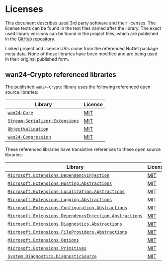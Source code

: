 # Licenses

This document describes used 3rd party software and their licenses. The 
license texts can be found in the text files named after the library. The 
exact used library versions can be found in the project files, which are 
published in the 
[GitHub repository](https://github.com/nd1012/wan24-Crypto).

Linked project and license URIs come from the referenced NuGet package meta 
data. None of these libraries have been modified and are being used in their 
original published form.

## wan24-Crypto referenced libraries

The published `wan24-Crypto` library uses the following referenced open source 
libraries:

| Library | License |
| ------- | ------- |
| [`wan24-Core`](https://github.com/WAN-Solutions/wan24-Core) | [MIT](https://github.com/WAN-Solutions/wan24-Core/blob/main/LICENSE) |
| [`Stream-Serializer-Extensions`](https://github.com/nd1012/Stream-Serializer-Extensions) | [MIT](https://github.com/nd1012/Stream-Serializer-Extensions/blob/main/LICENSE) |
| [`ObjectValidation`](https://github.com/nd1012/ObjectValidation) | [MIT](https://github.com/nd1012/ObjectValidation/blob/main/LICENSE) |
| [`wan24-Compression`](https://github.com/nd1012/wan24-Compression) | [MIT](https://github.com/nd1012/wan24-Compression/blob/main/LICENSE) |

These referenced libraries have transistive references to these open source 
libraries:

| Library | License |
| ------- | ------- |
| [`Microsoft.Extensions.DependencyInjection`](https://dot.net/) | [MIT](https://licenses.nuget.org/MIT) |
| [`Microsoft.Extensions.Hosting.Abstractions`](https://dot.net/) | [MIT](https://licenses.nuget.org/MIT) |
| [`Microsoft.Extensions.Localization.Abstractions`](https://asp.net/) | [MIT](https://licenses.nuget.org/MIT) |
| [`Microsoft.Extensions.Logging.Abstractions`](https://dot.net/) | [MIT](https://licenses.nuget.org/MIT) |
| [`Microsoft.Extensions.Configuration.Abstractions`](https://dot.net/) | [MIT](https://licenses.nuget.org/MIT) |
| [`Microsoft.Extensions.DependencyInjection.Abstractions`](https://dot.net/) | [MIT](https://licenses.nuget.org/MIT) |
| [`Microsoft.Extensions.Diagnostics.Abstractions`](https://dot.net/) | [MIT](https://licenses.nuget.org/MIT) |
| [`Microsoft.Extensions.FileProviders.Abstractions`](https://dot.net/) | [MIT](https://licenses.nuget.org/MIT) |
| [`Microsoft.Extensions.Options`](https://dot.net/) | [MIT](https://licenses.nuget.org/MIT) |
| [`Microsoft.Extensions.Primitives`](https://dot.net/) | [MIT](https://licenses.nuget.org/MIT) |
| [`System.Diagnostics.DiagnosticSource`](https://dot.net/) | [MIT](https://licenses.nuget.org/MIT) |
